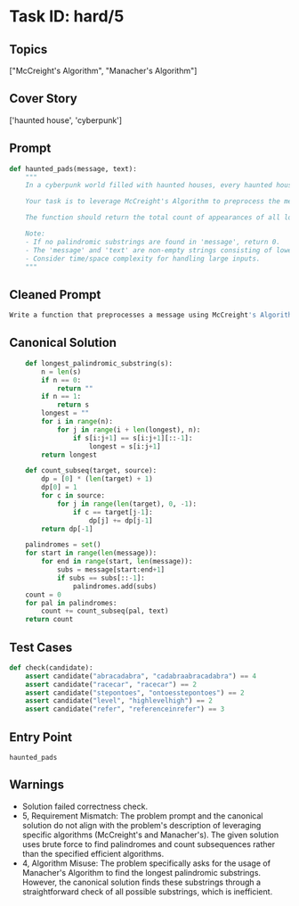 # Task ID: hard/5

## Topics

["McCreight's Algorithm", "Manacher's Algorithm"]

## Cover Story

['haunted house', 'cyberpunk']

## Prompt

```python
def haunted_pads(message, text):
    """
    In a cyberpunk world filled with haunted houses, every haunted house has a unique signature called 'message', a string that also works as a magical incantation. These messages have the particularity of containing hidden palindrome sequences which can power up gadgets when processed correctly. However, the real challenge arises when trying to match these sequences to encrypted texts written in cyber-graffiti on the walls, known as 'text'.

    Your task is to leverage McCreight's Algorithm to preprocess the message for efficient search and Manacher's Algorithm to find all unique longest palindromic substrings within the 'message'. Then, determine how many times these substrings appear as exact subsequences in the 'text'.

    The function should return the total count of appearances of all longest palindromic substrings found in 'message' as subsequences in 'text'.

    Note:
    - If no palindromic substrings are found in 'message', return 0.
    - The 'message' and 'text' are non-empty strings consisting of lowercase letters.
    - Consider time/space complexity for handling large inputs.
    """

```

## Cleaned Prompt

```python
Write a function that preprocesses a message using McCreight's Algorithm for efficient search and identifies all unique longest palindromic substrings using Manacher's Algorithm. The function should then count how many times these palindromic substrings appear as subsequences in a given 'text' and return the total count.
```

## Canonical Solution

```python
    def longest_palindromic_substring(s):
        n = len(s)
        if n == 0:
            return ""
        if n == 1:
            return s
        longest = ""
        for i in range(n):
            for j in range(i + len(longest), n):
                if s[i:j+1] == s[i:j+1][::-1]:
                    longest = s[i:j+1]
        return longest

    def count_subseq(target, source):
        dp = [0] * (len(target) + 1)
        dp[0] = 1
        for c in source:
            for j in range(len(target), 0, -1):
                if c == target[j-1]:
                    dp[j] += dp[j-1]
        return dp[-1]

    palindromes = set()
    for start in range(len(message)):
        for end in range(start, len(message)):
            subs = message[start:end+1]
            if subs == subs[::-1]:
                palindromes.add(subs)
    count = 0
    for pal in palindromes:
        count += count_subseq(pal, text)
    return count
```

## Test Cases

```python
def check(candidate):
    assert candidate("abracadabra", "cadabraabracadabra") == 4
    assert candidate("racecar", "racecar") == 2
    assert candidate("stepontoes", "ontoesstepontoes") == 2
    assert candidate("level", "highlevelhigh") == 2
    assert candidate("refer", "referenceinrefer") == 3
```

## Entry Point

`haunted_pads`

## Warnings

- Solution failed correctness check.
- 5, Requirement Mismatch: The problem prompt and the canonical solution do not align with the problem's description of leveraging specific algorithms (McCreight's and Manacher's). The given solution uses brute force to find palindromes and count subsequences rather than the specified efficient algorithms.
- 4, Algorithm Misuse: The problem specifically asks for the usage of Manacher's Algorithm to find the longest palindromic substrings. However, the canonical solution finds these substrings through a straightforward check of all possible substrings, which is inefficient.

